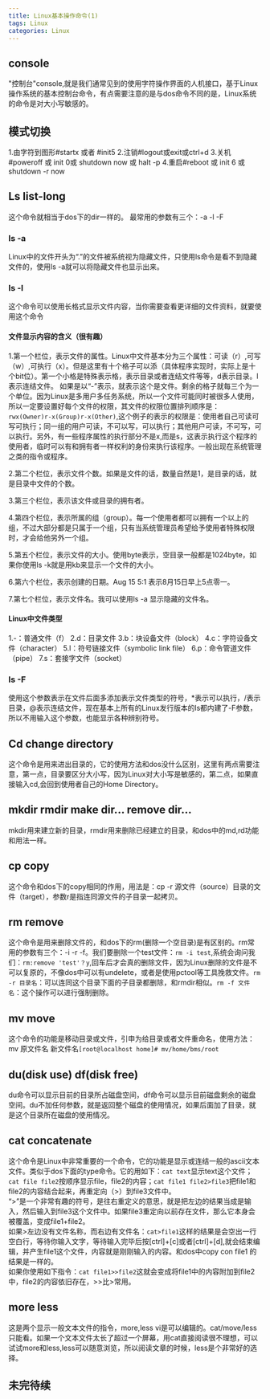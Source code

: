 ```yaml
---
title: Linux基本操作命令(1)
tags: Linux
categories: Linux
---
```

## console
"控制台"console,就是我们通常见到的使用字符操作界面的人机接口，基于Linux操作系统的基本控制台命令，有点需要注意的是与dos命令不同的是，Linux系统的命令是对大小写敏感的。

## 模式切换
1.由字符到图形#startx 或者 #init5
2.注销#logout或exit或ctrl+d
3.关机#poweroff 或 init 0或 shutdown now 或 halt -p
4.重启#reboot 或 init 6 或 shutdown -r now

## Ls list-long
这个命令就相当于dos下的dir一样的。
最常用的参数有三个：-a -l -F
### ls -a
Linux中的文件开头为“.”的文件被系统视为隐藏文件，只使用ls命令是看不到隐藏文件的，使用ls -a就可以将隐藏文件也显示出来。
### ls -l
这个命令可以使用长格式显示文件内容，当你需要查看更详细的文件资料，就要使用这个命令
![]()
#### 文件显示内容的含义（很有趣）
1.第一个栏位，表示文件的属性。Linux中文件基本分为三个属性：可读（r）,可写（w）,可执行（x）。但是这里有十个格子可以添（具体程序实现时，实际上是十个bit位）。第一个小格是特殊表示格，表示目录或者连结文件等等，d表示目录。l表示连结文件。
如果是以“-”表示，就表示这个是文件。剩余的格子就每三个为一个单位。因为Linux是多用户多任务系统，所以一个文件可能同时被很多人使用，所以一定要设置好每个文件的权限，其文件的权限位置排列顺序是：
`rwx(Owner)r-x(Group)r-x(Other)`,这个例子的表示的权限是：使用者自己可读可写可执行；同一组的用户可读，不可以写，可以执行；其他用户可读，不可写，可以执行。另外，有一些程序属性的执行部分不是x,而是s，这表示执行这个程序的使用者，临时可以有和拥有者一样权利的身份来执行该程序。一般出现在系统管理之类的指令或程序。

2.第二个栏位，表示文件个数。如果是文件的话，数量自然是1，是目录的话，就是目录中文件的个数。

3.第三个栏位，表示该文件或目录的拥有者。

4.第四个栏位，表示所属的组（group）。每一个使用者都可以拥有一个以上的组，不过大部分都是只属于一个组，只有当系统管理员希望给予使用者特殊权限时，才会给他另外一个组。

5.第五个栏位，表示文件的大小。使用byte表示，空目录一般都是1024byte，如果你使用ls -k就是用kb来显示一个文件的大小。

6.第六个栏位，表示创建的日期。Aug 15 5:1 表示8月15日早上5点零一。

7.第七个栏位，表示文件名。我可以使用ls -a 显示隐藏的文件名。

#### Linux中文件类型
1.-：普通文件（f）
2.d：目录文件
3.b：块设备文件（block）
4.c：字符设备文件（character）
5.l：符号链接文件（symbolic link file）
6.p：命令管道文件（pipe）
7.s：套接字文件（socket）
### ls -F
使用这个参数表示在文件后面多添加表示文件类型的符号，*表示可以执行，/表示目录，@表示连结文件，现在基本上所有的Linux发行版本的ls都内建了-F参数，所以不用输入这个参数，也能显示各种辨别符号。

## Cd change directory
这个命令是用来进出目录的，它的使用方法和dos没什么区别，这里有两点需要注意，第一点，目录要区分大小写，因为Linux对大小写是敏感的，第二点，如果直接输入cd,会回到使用者自己的Home Directory。

## mkdir  rmdir make dir...  remove dir...
mkdir用来建立新的目录，rmdir用来删除已经建立的目录，和dos中的md,rd功能和用法一样。

## cp copy
这个命令和dos下的copy相同的作用，用法是：cp -r 源文件（source）目录的文件（target），参数r是指连同源文件的子目录一起拷贝。

## rm remove
这个命令是用来删除文件的，和dos下的rm(删除一个空目录)是有区别的。rm常用的参数有三个：-i -r -f。我们要删除一个test文件：`rm -i test`,系统会询问我们：`rm:remove 'test'？y`,回车后才会真的删除文件，因为Linux删除的文件是不可以复原的，不像dos中可以有undelete，或者是使用pctool等工具挽救文件。`rm -r 目录名`：可以连同这个目录下面的子目录都删除，和rmdir相似。`rm -f 文件名`：这个操作可以进行强制删除。

## mv move
这个命令的功能是移动目录或文件，引申为给目录或者文件重命名，使用方法：mv 原文件名 新文件名`[root@localhost home]# mv/home/bms/root`

## du(disk use) df(disk free)
du命令可以显示目前的目录所占磁盘空间，df命令可以显示目前磁盘剩余的磁盘空间。du不加任何参数，就是返回整个磁盘的使用情况，如果后面加了目录，就是这个目录所在磁盘的使用情况。

## cat  concatenate
这个命令是Linux中非常重要的一个命令，它的功能是显示或连结一般的ascii文本文件。类似于dos下面的type命令。它的用如下：`cat text`显示text这个文件；`cat file file2`按顺序显示file，file2的内容；`cat file1 file2>file3`把file1和file2的内容结合起来，再重定向（>）到file3文件中。  
“>”是一个非常有趣的符号，是往右重定义的意思，就是把左边的结果当成是输入，然后输入到file3这个文件中。如果file3重定向以前存在文件，那么它本身会被覆盖，变成file1+file2。  
如果>左边没有文件名称，而右边有文件名：`cat>file1`这样的结果是会空出一行空白行，等待你输入文字，等待输入完毕后按[ctrl]+[c]或者[ctrl]+[d],就会结束编辑，并产生file1这个文件，内容就是刚刚输入的内容。和dos中copy con file1 的结果是一样的。  
如果你使用如下指令：`cat file1>>file2`这就会变成将file1中的内容附加到file2中，file2的内容依旧存在，>>比>常用。

## more less
这是两个显示一般文本文件的指令，more,less vi是可以编辑的。cat/move/less只能看。如果一个文本文件太长了超过一个屏幕，用cat直接阅读很不理想，可以试试more和less,less可以随意浏览，所以阅读文章的时候，less是个非常好的选择。

## 未完待续